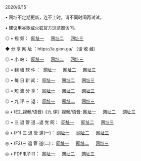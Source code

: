 <p>2020/6/15
<p>• 网址不定期更新，连不上时，请不同时间再试试。
<p>• 建议用谷歌或火狐官方浏览器访问。
<p>◎ • 视 频： 
<a href="http://hhz.guitarhaven.com/" target="_blank">网址一</a> 　 
<a href="http://hpt.guitarhaven.com/" target="_blank">网址二</a> 　 
<a href="http://htc.guitarhaven.com/b.html" target="_blank">网址三</a>

<p>◆ 分 享 网 址 ：https://a.gion.ga/  （请 收 藏） </p>

<p>◎ • 小 站：  
<a href="http://hhz.guitarhaven.com/f.html" target="_blank">网址一</a> 　 
<a href="http://hpt.guitarhaven.com/h.html" target="_blank">网址二</a> 　 
<a href="http://htc.guitarhaven.com/k/" target="_blank">网址三</a></p>
<p>◎ • 翻 墙 软 件 ：  
<a href="http://hhz.guitarhaven.com/ff/" target="_blank">网址一</a> 　 
<a href="http://hpt.guitarhaven.com/s/read/a1_nd.html" target="_blank">网址二</a> 　 
<a href="http://htc.guitarhaven.com/ff/index.html" target="_blank">网址三</a></p>
<p>◎ • 每 日 新 闻：  
<a href="http://hhz.guitarhaven.com/day/" target="_blank">网址一</a> 　 
<a href="http://hpt.guitarhaven.com/day/" target="_blank">网址二</a> 　 
<a href="http://htc.guitarhaven.com/day/index.html" target="_blank">网址三</a></p>
<p>◎ • 短 波 分 享：  
<a href="http://hhz.guitarhaven.com/h/" target="_blank">网址一</a> 　 
<a href="http://hpt.guitarhaven.com/h/" target="_blank">网址二</a> 　 
<a href="http://htc.guitarhaven.com/h/index.html" target="_blank">网址三</a></p>
<p>◎ • 九 评.三 退：  
<a href="http://hhz.guitarhaven.com/t/" target="_blank">网址一</a> 　 
<a href="http://hpt.guitarhaven.com/v2/index.html" target="_blank">网址二</a> 　 
<a href="http://htc.guitarhaven.com/tt/index.html" target="_blank">网址三</a> 　</p>
<p>◎ • (E2_视频/语音)《九 评》视频/语音: 
<a href="http://hhz.guitarhaven.com/7738.html" target="_blank">网址一</a> 　 
<a href="http://hpt.guitarhaven.com/7614.html" target="_blank">网址二</a> 　 
<a href="http://htc.guitarhaven.com/7633.html" target="_blank">网址三</a></p>
<p>◎ • 三 退 管 道...退 党 网：  
<a href="http://hhz.guitarhaven.com/go/td1.html" target="_blank">网址一</a> 　 
<a href="http://hpt.guitarhaven.com/go/td2.html" target="_blank">网址二</a> 　 
<a href="http://htc.guitarhaven.com/go/td3.html" target="_blank">网址三</a></p>
<p>◎ • (F1) 三 退 管 道(一)： 
<a href="http://hhz.guitarhaven.com/dd/" target="_blank">网址一</a> 　 
<a href="http://hpt.guitarhaven.com/s/read/a1_tdx.html" target="_blank">网址二</a> 　 
<a href="http://htc.guitarhaven.com/dd/" target="_blank">网址三</a></p>
<p>◎ • (F2)三 退 管 道(二)： 
<a href="http://htc.guitarhaven.com/d/" target="_blank">网址一</a> 　 
<a href="http://hhz.guitarhaven.com/d/index.html" target="_blank">网址二</a> 　 
<a href="http://hpt.guitarhaven.com/d/" target="_blank">网址三</a></p>
<p>◎ • PDF电子书：  
<a href="http://hhz.guitarhaven.com/p/" target="_blank">网址一</a> 　 
<a href="http://hpt.guitarhaven.com/p/index.html" target="_blank">网址二</a> 　 
<a href="http://htc.guitarhaven.com/p/" target="_blank">网址三</a></p>
